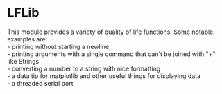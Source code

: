# LFLib
This module provides a variety of quality of life functions. Some notable examples are: <br>
	- printing without starting a newline<br>
	- printing arguments with a single command that can't be joined with "+" like Strings<br>
	- converting a number to a string with nice formatting<br>
	- a data tip for matplotlib and other useful things for displaying data<br>
	- a threaded serial port<br>
